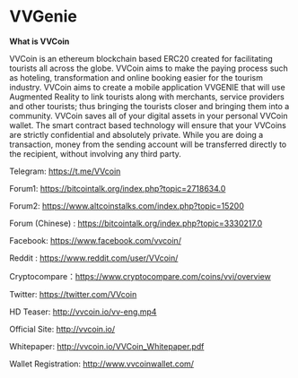 # VVGenie
<b>What is VVCoin</b>

VVCoin is an ethereum blockchain based ERC20 created for facilitating tourists all across the globe.
VVCoin aims to make the paying process such as hoteling, transformation and online booking easier for the tourism industry.
VVCoin aims to create a mobile application VVGENIE that will use Augmented Reality to link tourists along with merchants, service providers and other tourists; thus bringing the tourists closer and bringing them into a community. VVCoin saves all of your digital assets in your personal VVCoin wallet. The smart contract based technology will ensure that your VVCoins are strictly confidential and absolutely private. While you are doing a transaction, money from the sending account will be transferred directly to the recipient, without involving any third party.

Telegram: https://t.me/VVcoin

Forum1: https://bitcointalk.org/index.php?topic=2718634.0

Forum2: https://www.altcoinstalks.com/index.php?topic=15200

Forum (Chinese) : https://bitcointalk.org/index.php?topic=3330217.0

Facebook: https://www.facebook.com/vvcoin/

Reddit : https://www.reddit.com/user/VVcoin/

Cryptocompare：https://www.cryptocompare.com/coins/vvi/overview

Twitter: https://twitter.com/VVcoin

HD Teaser: http://vvcoin.io/vv-eng.mp4

Official Site: http://vvcoin.io/

Whitepaper: http://vvcoin.io/VVCoin_Whitepaper.pdf

Wallet Registration: http://www.vvcoinwallet.com/
